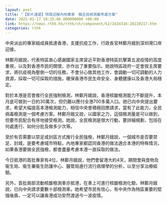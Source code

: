 ```yaml
---
layout: post
title: "【影片速遞】特首迎接內地專家　稱全民檢測屬考慮方案"
date: 2022-02-17 18:25:06.000000000 +08:00
link: https://news.rthk.hk/rthk/ch/component/k2/1634316-20220217.htm
categories: rthk
---
```


中央派出的專家組成員抵達香港，支援抗疫工作，行政長官林鄭月娥到深圳灣口岸迎接。

林鄭月娥說，代表特區衷心感謝國家主席習近平對香港特區抗擊第五波疫情的高度重視，以及對香港市民的關懷，亦作出了重要指示。她說特區政府一定會按主席要求，將抗疫視為壓倒一切的任務，不會分心做其他工作，會調動一切可調動的人力資源，採取一切可採取的措施，確保香港市民生命安全、身體健康以及香港大局穩定。

對於本港是否會推行全民強制檢測，林鄭月娥說，香港核酸檢測能力不斷提升，本月底可做到一日約30萬次，但仍難以應付全港700多萬人口。她已向中央提出要求，希望大幅提高本港檢測能力，相信中央會積極回應請求，當有了此能力，全民病毒檢測是一個考慮方案。林鄭月娥又說，以國家之力，這個檢測量是可以做到，但要市民配合有序地接受檢測。她說，全民檢測是很大行動，要詳細規劃，包括在何處進行、如何分批及做多少次等。

至於有否需要以禁足或封區方式推行全民強檢，林鄭月娥說，一個城市是否要禁足、封城，是要考慮城市特點，內地專家都認同香港的做法適合本港的特殊情況，如果香港要做全民強檢，都會盡量考慮本港一直採取的做法。  

今日抵港的首批專家有4位，林鄭月娥說，他們會留港大約4天，期間會與食物及衞生局、衞生署衞生防護中心、醫管局進行流行病理學的分析，以至分享治療經驗。

另外，首批兩部流動核酸檢測車亦抵港，在車上可進行核酸檢測化驗，林鄭月娥說，已向中央請求要數十部檢測車。她希望市民有信心，有中央作為特區重要的堅強後盾，一定可以讓香港成功安然渡過今一波疫情。
